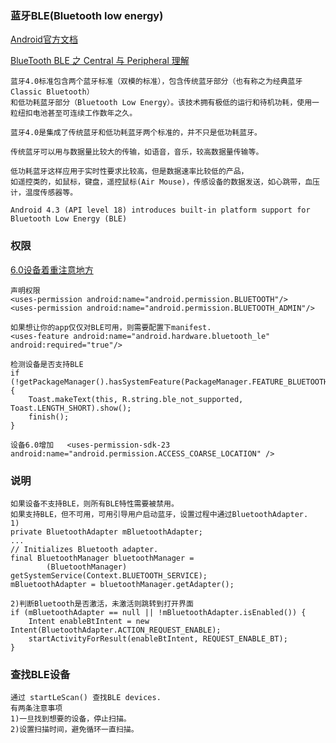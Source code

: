 ### 蓝牙BLE(Bluetooth low energy)
[Android官方文档](https://developer.android.com/guide/topics/connectivity/bluetooth-le)

[BlueTooth BLE 之 Central 与 Peripheral 理解](http://www.knowsky.com/982766.html)

```
蓝牙4.0标准包含两个蓝牙标准（双模的标准），包含传统蓝牙部分（也有称之为经典蓝牙Classic Bluetooth）
和低功耗蓝牙部分（Bluetooth Low Energy）。该技术拥有极低的运行和待机功耗，使用一粒纽扣电池甚至可连续工作数年之久。

蓝牙4.0是集成了传统蓝牙和低功耗蓝牙两个标准的，并不只是低功耗蓝牙。

传统蓝牙可以用与数据量比较大的传输，如语音，音乐，较高数据量传输等。

低功耗蓝牙这样应用于实时性要求比较高，但是数据速率比较低的产品，
如遥控类的，如鼠标，键盘，遥控鼠标(Air Mouse)，传感设备的数据发送，如心跳带，血压计，温度传感器等。

Android 4.3 (API level 18) introduces built-in platform support for Bluetooth Low Energy (BLE) 

```
### 权限
[6.0设备着重注意地方](https://www.cnblogs.com/Free-Thinker/p/6566713.html)
```
声明权限
<uses-permission android:name="android.permission.BLUETOOTH"/>
<uses-permission android:name="android.permission.BLUETOOTH_ADMIN"/>

如果想让你的app仅仅对BLE可用，则需要配置下manifest.
<uses-feature android:name="android.hardware.bluetooth_le" android:required="true"/>

检测设备是否支持BLE
if (!getPackageManager().hasSystemFeature(PackageManager.FEATURE_BLUETOOTH_LE)) {
    Toast.makeText(this, R.string.ble_not_supported, Toast.LENGTH_SHORT).show();
    finish();
}

设备6.0增加   <uses-permission-sdk-23 android:name="android.permission.ACCESS_COARSE_LOCATION" />
```

### 说明
```
如果设备不支持BLE，则所有BLE特性需要被禁用。
如果支持BLE，但不可用，可用引导用户启动蓝牙，设置过程中通过BluetoothAdapter.
1)
private BluetoothAdapter mBluetoothAdapter;
...
// Initializes Bluetooth adapter.
final BluetoothManager bluetoothManager =
        (BluetoothManager) getSystemService(Context.BLUETOOTH_SERVICE);
mBluetoothAdapter = bluetoothManager.getAdapter();

2)判断Bluetooth是否激活，未激活则跳转到打开界面
if (mBluetoothAdapter == null || !mBluetoothAdapter.isEnabled()) {
    Intent enableBtIntent = new Intent(BluetoothAdapter.ACTION_REQUEST_ENABLE);
    startActivityForResult(enableBtIntent, REQUEST_ENABLE_BT);
}

```

### 查找BLE设备
```
通过 startLeScan() 查找BLE devices.
有两条注意事项
1)一旦找到想要的设备，停止扫描。
2)设置扫描时间，避免循环一直扫描。

````
